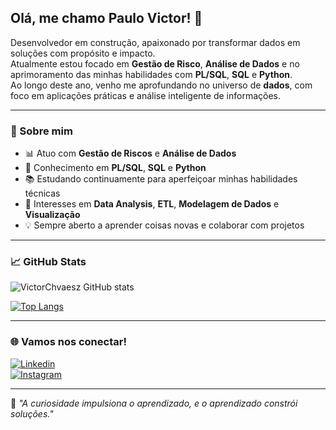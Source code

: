 <!-- Banner ou título -->

## Olá, me chamo Paulo Victor! 🫡

Desenvolvedor em construção, apaixonado por transformar dados em soluções com propósito e impacto.  
Atualmente estou focado em **Gestão de Risco**, **Análise de Dados** e no aprimoramento das minhas habilidades com **PL/SQL**, **SQL** e **Python**.  
Ao longo deste ano, venho me aprofundando no universo de **dados**, com foco em aplicações práticas e análise inteligente de informações.

---

### 🧠 Sobre mim

- 📊 Atuo com **Gestão de Riscos** e **Análise de Dados**
- 🧩 Conhecimento em **PL/SQL**, **SQL** e **Python**
- 📚 Estudando continuamente para aperfeiçoar minhas habilidades técnicas
- 🔎 Interesses em **Data Analysis**, **ETL**, **Modelagem de Dados** e **Visualização**
- 💡 Sempre aberto a aprender coisas novas e colaborar com projetos

---

### 📈 GitHub Stats

![VictorChvaesz GitHub stats](https://github-readme-stats.vercel.app/api?username=VictorChavesz&show_icons=true&theme=radical)

[![Top Langs](https://github-readme-stats.vercel.app/api/top-langs/?username=VictorChavesz&layout=compact&theme=radical)](https://github.com/anuraghazra/github-readme-stats)

---

### 🌐 Vamos nos conectar!

[![Linkedin](https://img.shields.io/badge/LinkedIn-0077B5?style=for-the-badge&logo=linkedin&logoColor=white)](https://www.linkedin.com/in/paulo-victor-silva-andrade-chaves-40b2a324a/)  
[![Instagram](https://img.shields.io/badge/Instagram-E4405F?style=for-the-badge&logo=instagram&logoColor=white)](https://instagram.com/paulo_victor.s.a)

---

🧩 *"A curiosidade impulsiona o aprendizado, e o aprendizado constrói soluções."*

